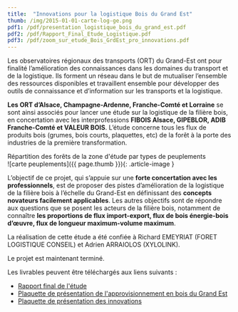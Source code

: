 ```yaml
---
title:  "Innovations pour la logistique Bois du Grand Est"
thumb: /img/2015-01-01-carte-log-ge.png
pdf1: /pdf/presentation_logistique_bois_du_grand_est.pdf
pdf2: /pdf/Rapport_Final_Etude_Logistique.pdf
pdf3: /pdf/zoom_sur_etude_Bois_GrdEst_pro_innovations.pdf
---
```


Les observatoires régionaux des transports (ORT) du Grand-Est ont pour finalité l’amélioration des 
connaissances dans les domaines du transport et de la logistique. Ils forment un réseau dans le but 
de mutualiser l’ensemble des ressources disponibles et travaillent ensemble pour développer des 
outils de connaissance et d’information sur les transports et la logistique.

**Les ORT d’Alsace, Champagne-Ardenne, Franche-Comté et Lorraine** se sont ainsi associés pour 
lancer une étude sur la logistique de la filière bois, en concertation avec les interprofessions **FIBOIS 
Alsace, GIPEBLOR, ADIB Franche-Comté et VALEUR BOIS**. L’étude concerne tous les flux de produits 
bois (grumes, bois courts, plaquettes, etc) de la forêt à la porte des industries de la première 
transformation.

<div class="article-legend">
    Répartition des forêts de la zone d'étude par types de peuplements
</div>
![carte peuplements]({{ page.thumb }}){: .article-image }

L’objectif de ce projet, qui s’appuie sur une **forte concertation avec les professionnels**, est de 
proposer des pistes d’amélioration de la logistique de la filière bois à l’échelle du Grand-Est en 
définissant des **concepts novateurs facilement applicables**. Les autres objectifs sont de répondre aux 
questions que se posent les acteurs de la filière bois, notamment de connaître **les proportions de 
flux import-export, flux de bois énergie-bois d’œuvre, flux de longueur maximum-volume 
maximum**.

La réalisation de cette étude a été confiée à Richard EMEYRIAT (FORET LOGISTIQUE CONSEIL) et 
Adrien ARRAIOLOS (XYLOLINK). 

Le projet est maintenant terminé.



Les livrables peuvent être téléchargés aux liens suivants :   

- [Rapport final de l'étude]({{page.pdf2}})
- [Plaquette de présentation de l'approvisionnement en bois du Grand Est]({{page.pdf1}})
- [Plaquette de présentation des innovations]({{page.pdf3}})
